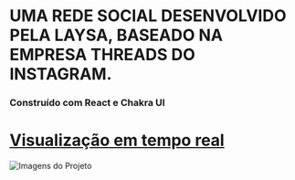 # UMA REDE SOCIAL DESENVOLVIDO PELA LAYSA, BASEADO NA EMPRESA THREADS DO INSTAGRAM.

### Construído com React e Chakra UI


# [Visualização em tempo real](https://threads.aschopaa.com.br)

![Imagens do Projeto](https://i.ibb.co/bsJ6jf6/Screenshot-5.png)
